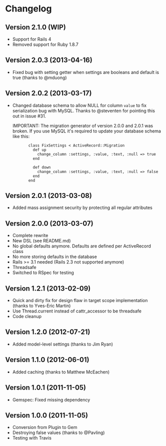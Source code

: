 # Changelog

## Version 2.1.0 (WIP)

- Support for Rails 4
- Removed support for Ruby 1.8.7


## Version 2.0.3 (2013-04-16)

- Fixed bug with setting getter when settings are booleans and default is true (thanks to @mduong)


## Version 2.0.2 (2013-03-17)

- Changed database schema to allow NULL for column `value` to fix serialization
  bug with MySQL. Thanks to @steventen for pointing this out in issue #31.

  IMPORTANT: The migration generator of version 2.0.0 and 2.0.1 was broken. If
             you use MySQL it's required to update your database schema like
             this:

             class FixSettings < ActiveRecord::Migration
               def up
                 change_column :settings, :value, :text, :null => true
               end

               def down
                 change_column :settings, :value, :text, :null => false
               end
             end


## Version 2.0.1 (2013-03-08)

- Added mass assignment security by protecting all regular attributes


## Version 2.0.0 (2013-03-07)

- Complete rewrite
- New DSL (see README.md)
- No global defaults anymore. Defaults are defined per ActiveRecord class
- No more storing defaults in the database
- Rails >= 3.1 needed (Rails 2.3 not supported anymore)
- Threadsafe
- Switched to RSpec for testing


## Version 1.2.1 (2013-02-09)

- Quick and dirty fix for design flaw in target scope implementation (thanks to Yves-Eric Martin)
- Use Thread.current instead of cattr_accessor to be threadsafe
- Code cleanup


## Version 1.2.0 (2012-07-21)

- Added model-level settings (thanks to Jim Ryan)


## Version 1.1.0 (2012-06-01)

- Added caching (thanks to Matthew McEachen)


## Version 1.0.1 (2011-11-05)

- Gemspec: Fixed missing dependency


## Version 1.0.0 (2011-11-05)

- Conversion from Plugin to Gem
- Destroying false values (thanks to @Pavling)
- Testing with Travis
